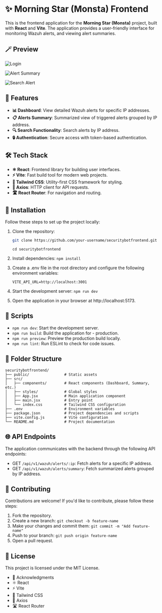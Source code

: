 # ✨ Morning Star (Monsta) Frontend

This is the frontend application for the **Morning Star (Monsta)** project, built with **React** and **Vite**. The application provides a user-friendly interface for monitoring Wazuh alerts, and viewing alert summaries.

## 🪄 Preview
![Login](https://i.imgur.com/FkwFK42.png)

![Alert Summary](https://i.imgur.com/9Xwfr3Z.png)

![Search Alert](https://i.imgur.com/EyeVvlN.png)

## 🧭 Features

- **📊 Dashboard**: View detailed Wazuh alerts for specific IP addresses.
- **📋 Alerts Summary**: Summarized view of triggered alerts grouped by IP address.
- **🔍 Search Functionality**: Search alerts by IP address.
- **🔒 Authentication**: Secure access with token-based authentication.

## 🛠️ Tech Stack

- **⚛️ React**: Frontend library for building user interfaces.
- **⚡ Vite**: Fast build tool for modern web projects.
- **🎨 Tailwind CSS**: Utility-first CSS framework for styling.
- **📡 Axios**: HTTP client for API requests.
- **🛣️ React Router**: For navigation and routing.

## 🚀 Installation

Follow these steps to set up the project locally:

1. Clone the repository:
   ```bash
   git clone https://github.com/your-username/securitybotfrontend.git
   ```
   `cd securitybotfrontend`
2. Install dependencies:
   `npm install`

3. Create a .env file in the root directory and configure the following environment variables:

   `VITE_API_URL=http://localhost:3001`

4. Start the development server:
   `npm run dev`

5. Open the application in your browser at http://localhost:5173.

## 📜 Scripts
- `npm run dev`: Start the development server.
- `npm run build`: Build the application for - production.
- `npm run preview`: Preview the production build locally.
- `npm run lint`: Run ESLint to check for code issues.

## 📂 Folder Structure
```
securitybotfrontend/
├── public/                # Static assets
├── src/
│   ├── components/        # React components (Dashboard, Summary, etc.)
│   ├── styles/            # Global styles
│   ├── App.jsx            # Main application component
│   ├── main.jsx           # Entry point
│   └── index.css          # Tailwind CSS configuration
├── .env                   # Environment variables
├── package.json           # Project dependencies and scripts
├── vite.config.js         # Vite configuration
└── README.md              # Project documentation
```

## 🌐 API Endpoints
The application communicates with the backend through the following API endpoints:

- GET `/api/v1/wazuh/alerts/:ip`: Fetch alerts for a specific IP address.
- GET `/api/v1/wazuh/alerts/summary`: Fetch summarized alerts grouped by IP address.

## 🤝 Contributing
Contributions are welcome! If you'd like to contribute, please follow these steps:

1. Fork the repository.
2. Create a new branch:
`git checkout -b feature-name`
3. Make your changes and commit them:
`git commit -m "Add feature-name"`
4. Push to your branch:
`git push origin feature-name`
5. Open a pull request.

## 📜 License
This project is licensed under the MIT License.

- 🙏 Acknowledgments
- ⚛️ React
- ⚡ Vite
- 🎨 Tailwind CSS
- 📡 Axios
- 🛣️ React Router
